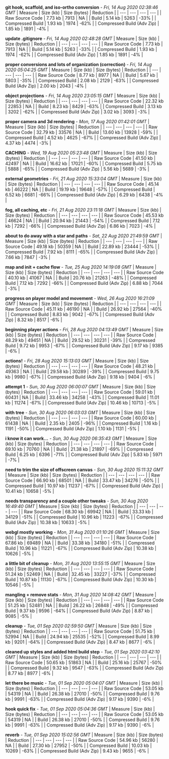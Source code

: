 **git hook, scaffold, and iso-ortho conversion** - *Fri, 14 Aug 2020 02:38:46 GMT*
| Measure | Size (kb) | Size (bytes) | Reduction |
| --- | --- | --- | --- |
| Raw Source Code | 7.73 kb | 7913 | NA |
| Build | 5.14 kb | 5263 | -33% |
| Compressed Build | 1.93 kb | 1974 | -62% |
| Compressed Build (Adv Zip) | 1.85 kb | 1891 | -4% |


**update .gitignore** - *Fri, 14 Aug 2020 02:48:28 GMT*
| Measure | Size (kb) | Size (bytes) | Reduction |
| --- | --- | --- | --- |
| Raw Source Code | 7.73 kb | 7913 | NA |
| Build | 5.14 kb | 5263 | -33% |
| Compressed Build | 1.93 kb | 1974 | -62% |
| Compressed Build (Adv Zip) | 1.85 kb | 1891 | -4% |


**proper conversions and lots of organization (correction)** - *Fri, 14 Aug 2020 05:04:25 GMT*
| Measure | Size (kb) | Size (bytes) | Reduction |
| --- | --- | --- | --- |
| Raw Source Code | 8.77 kb | 8977 | NA |
| Build | 5.67 kb | 5803 | -35% |
| Compressed Build | 2.08 kb | 2129 | -63% |
| Compressed Build (Adv Zip) | 2.00 kb | 2043 | -4% |


**object projections** - *Fri, 14 Aug 2020 23:05:15 GMT*
| Measure | Size (kb) | Size (bytes) | Reduction |
| --- | --- | --- | --- |
| Raw Source Code | 22.32 kb | 22853 | NA |
| Build | 8.23 kb | 8429 | -63% |
| Compressed Build | 3.13 kb | 3202 | -62% |
| Compressed Build (Adv Zip) | 3.02 kb | 3093 | -3% |


**proper camera and 3d rendering** - *Mon, 17 Aug 2020 01:42:01 GMT*
| Measure | Size (kb) | Size (bytes) | Reduction |
| --- | --- | --- | --- |
| Raw Source Code | 32.79 kb | 33576 | NA |
| Build | 13.60 kb | 13928 | -59% |
| Compressed Build | 4.52 kb | 4625 | -67% |
| Compressed Build (Adv Zip) | 4.37 kb | 4474 | -3% |


**CACHING** - *Wed, 19 Aug 2020 05:23:48 GMT*
| Measure | Size (kb) | Size (bytes) | Reduction |
| --- | --- | --- | --- |
| Raw Source Code | 41.50 kb | 42497 | NA |
| Build | 16.62 kb | 17021 | -60% |
| Compressed Build | 5.75 kb | 5888 | -65% |
| Compressed Build (Adv Zip) | 5.56 kb | 5689 | -3% |


**external geometries** - *Fri, 21 Aug 2020 15:33:04 GMT*
| Measure | Size (kb) | Size (bytes) | Reduction |
| --- | --- | --- | --- |
| Raw Source Code | 45.14 kb | 46222 | NA |
| Build | 19.19 kb | 19648 | -57% |
| Compressed Build | 6.52 kb | 6681 | -66% |
| Compressed Build (Adv Zip) | 6.29 kb | 6438 | -4% |


**fog, all caching, etc** - *Fri, 21 Aug 2020 23:11:18 GMT*
| Measure | Size (kb) | Size (bytes) | Reduction |
| --- | --- | --- | --- |
| Raw Source Code | 45.53 kb | 46624 | NA |
| Build | 20.94 kb | 21443 | -54% |
| Compressed Build | 7.12 kb | 7292 | -66% |
| Compressed Build (Adv Zip) | 6.86 kb | 7023 | -4% |


**about to do away with a star and paths** - *Sat, 22 Aug 2020 21:49:59 GMT*
| Measure | Size (kb) | Size (bytes) | Reduction |
| --- | --- | --- | --- |
| Raw Source Code | 49.18 kb | 50359 | NA |
| Build | 22.89 kb | 23444 | -53% |
| Compressed Build | 7.92 kb | 8111 | -65% |
| Compressed Build (Adv Zip) | 7.66 kb | 7847 | -3% |


**map and init + cache flow** - *Tue, 25 Aug 2020 14:19:08 GMT*
| Measure | Size (kb) | Size (bytes) | Reduction |
| --- | --- | --- | --- |
| Raw Source Code | 40.10 kb | 41067 | NA |
| Build | 20.76 kb | 21263 | -48% |
| Compressed Build | 7.12 kb | 7292 | -66% |
| Compressed Build (Adv Zip) | 6.88 kb | 7044 | -3% |


**progress on player model and movement** - *Wed, 26 Aug 2020 16:21:09 GMT*
| Measure | Size (kb) | Size (bytes) | Reduction |
| --- | --- | --- | --- |
| Raw Source Code | 45.11 kb | 46190 | NA |
| Build | 26.92 kb | 27564 | -40% |
| Compressed Build | 8.83 kb | 9042 | -67% |
| Compressed Build (Adv Zip) | 8.32 kb | 8517 | -6% |


**beginning player actions** - *Fri, 28 Aug 2020 04:13:49 GMT*
| Measure | Size (kb) | Size (bytes) | Reduction |
| --- | --- | --- | --- |
| Raw Source Code | 48.29 kb | 49451 | NA |
| Build | 29.52 kb | 30231 | -39% |
| Compressed Build | 9.72 kb | 9953 | -67% |
| Compressed Build (Adv Zip) | 9.17 kb | 9385 | -6% |


**actions!** - *Fri, 28 Aug 2020 15:13:03 GMT*
| Measure | Size (kb) | Size (bytes) | Reduction |
| --- | --- | --- | --- |
| Raw Source Code | 48.21 kb | 49363 | NA |
| Build | 29.58 kb | 30289 | -39% |
| Compressed Build | 9.75 kb | 9980 | -67% |
| Compressed Build (Adv Zip) | 9.18 kb | 9404 | -6% |


**attempt 1** - *Sun, 30 Aug 2020 06:00:07 GMT*
| Measure | Size (kb) | Size (bytes) | Reduction |
| --- | --- | --- | --- |
| Raw Source Code | 59.01 kb | 60431 | NA |
| Build | 33.46 kb | 34258 | -43% |
| Compressed Build | 11.01 kb | 11274 | -67% |
| Compressed Build (Adv Zip) | 10.46 kb | 10713 | -5% |


**with tree** - *Sun, 30 Aug 2020 06:03:03 GMT*
| Measure | Size (kb) | Size (bytes) | Reduction |
| --- | --- | --- | --- |
| Raw Source Code | 60.00 kb | 61438 | NA |
| Build | 2.35 kb | 2405 | -96% |
| Compressed Build | 1.16 kb | 1191 | -50% |
| Compressed Build (Adv Zip) | 1.10 kb | 1131 | -5% |


**i know it can work...** - *Sun, 30 Aug 2020 06:35:43 GMT*
| Measure | Size (kb) | Size (bytes) | Reduction |
| --- | --- | --- | --- |
| Raw Source Code | 69.10 kb | 70760 | NA |
| Build | 21.38 kb | 21897 | -69% |
| Compressed Build | 6.25 kb | 6396 | -71% |
| Compressed Build (Adv Zip) | 5.83 kb | 5971 | -7% |


**need to trim the size of offscreen canvas** - *Sun, 30 Aug 2020 15:11:32 GMT*
| Measure | Size (kb) | Size (bytes) | Reduction |
| --- | --- | --- | --- |
| Raw Source Code | 66.90 kb | 68501 | NA |
| Build | 33.47 kb | 34276 | -50% |
| Compressed Build | 10.97 kb | 11237 | -67% |
| Compressed Build (Adv Zip) | 10.41 kb | 10658 | -5% |


**needs transparency and a couple other tweaks** - *Sun, 30 Aug 2020 16:49:40 GMT*
| Measure | Size (kb) | Size (bytes) | Reduction |
| --- | --- | --- | --- |
| Raw Source Code | 68.30 kb | 69942 | NA |
| Build | 33.33 kb | 34129 | -51% |
| Compressed Build | 10.96 kb | 11223 | -67% |
| Compressed Build (Adv Zip) | 10.38 kb | 10633 | -5% |


**webgl mostly working** - *Mon, 31 Aug 2020 01:10:26 GMT*
| Measure | Size (kb) | Size (bytes) | Reduction |
| --- | --- | --- | --- |
| Raw Source Code | 67.86 kb | 69489 | NA |
| Build | 33.38 kb | 34180 | -51% |
| Compressed Build | 10.96 kb | 11221 | -67% |
| Compressed Build (Adv Zip) | 10.38 kb | 10626 | -5% |


**a little bit of cleanup** - *Mon, 31 Aug 2020 13:55:15 GMT*
| Measure | Size (kb) | Size (bytes) | Reduction |
| --- | --- | --- | --- |
| Raw Source Code | 51.24 kb | 52469 | NA |
| Build | 32.45 kb | 33227 | -37% |
| Compressed Build | 10.87 kb | 11130 | -67% |
| Compressed Build (Adv Zip) | 10.30 kb | 10546 | -5% |


**mangling + remove stats** - *Mon, 31 Aug 2020 14:08:42 GMT*
| Measure | Size (kb) | Size (bytes) | Reduction |
| --- | --- | --- | --- |
| Raw Source Code | 51.25 kb | 52481 | NA |
| Build | 26.22 kb | 26848 | -49% |
| Compressed Build | 9.37 kb | 9596 | -64% |
| Compressed Build (Adv Zip) | 8.87 kb | 9085 | -5% |


**cleanup** - *Tue, 01 Sep 2020 02:59:50 GMT*
| Measure | Size (kb) | Size (bytes) | Reduction |
| --- | --- | --- | --- |
| Raw Source Code | 51.75 kb | 52994 | NA |
| Build | 24.94 kb | 25535 | -52% |
| Compressed Build | 8.99 kb | 9201 | -64% |
| Compressed Build (Adv Zip) | 8.47 kb | 8677 | -6% |


**cleaned up styles and added html build step** - *Tue, 01 Sep 2020 03:42:10 GMT*
| Measure | Size (kb) | Size (bytes) | Reduction |
| --- | --- | --- | --- |
| Raw Source Code | 50.65 kb | 51863 | NA |
| Build | 25.16 kb | 25767 | -50% |
| Compressed Build | 9.32 kb | 9547 | -63% |
| Compressed Build (Adv Zip) | 8.77 kb | 8977 | -6% |


**let there be music** - *Tue, 01 Sep 2020 05:04:07 GMT*
| Measure | Size (kb) | Size (bytes) | Reduction |
| --- | --- | --- | --- |
| Raw Source Code | 53.05 kb | 54319 | NA |
| Build | 26.38 kb | 27010 | -50% |
| Compressed Build | 9.76 kb | 9991 | -63% |
| Compressed Build (Adv Zip) | 9.17 kb | 9390 | -6% |


**hook quick fix** - *Tue, 01 Sep 2020 05:04:36 GMT*
| Measure | Size (kb) | Size (bytes) | Reduction |
| --- | --- | --- | --- |
| Raw Source Code | 53.05 kb | 54319 | NA |
| Build | 26.38 kb | 27010 | -50% |
| Compressed Build | 9.76 kb | 9991 | -63% |
| Compressed Build (Adv Zip) | 9.17 kb | 9390 | -6% |


**reverb** - *Tue, 01 Sep 2020 15:02:56 GMT*
| Measure | Size (kb) | Size (bytes) | Reduction |
| --- | --- | --- | --- |
| Raw Source Code | 54.96 kb | 56280 | NA |
| Build | 27.30 kb | 27952 | -50% |
| Compressed Build | 10.03 kb | 10269 | -63% |
| Compressed Build (Adv Zip) | 9.43 kb | 9655 | -6% |


